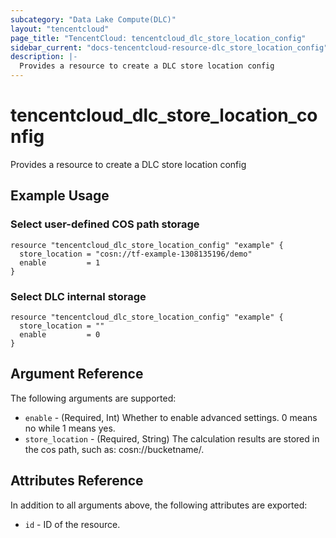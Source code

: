 ```yaml
---
subcategory: "Data Lake Compute(DLC)"
layout: "tencentcloud"
page_title: "TencentCloud: tencentcloud_dlc_store_location_config"
sidebar_current: "docs-tencentcloud-resource-dlc_store_location_config"
description: |-
  Provides a resource to create a DLC store location config
---
```


# tencentcloud_dlc_store_location_config

Provides a resource to create a DLC store location config

## Example Usage

### Select user-defined COS path storage

```hcl
resource "tencentcloud_dlc_store_location_config" "example" {
  store_location = "cosn://tf-example-1308135196/demo"
  enable         = 1
}
```

### Select DLC internal storage

```hcl
resource "tencentcloud_dlc_store_location_config" "example" {
  store_location = ""
  enable         = 0
}
```

## Argument Reference

The following arguments are supported:

* `enable` - (Required, Int) Whether to enable advanced settings. 0 means no while 1 means yes.
* `store_location` - (Required, String) The calculation results are stored in the cos path, such as: cosn://bucketname/.

## Attributes Reference

In addition to all arguments above, the following attributes are exported:

* `id` - ID of the resource.



